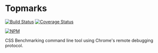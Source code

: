 # Topmarks

[![Build Status](https://travis-ci.org/Topmarks/topmarks.svg?branch=master)](https://travis-ci.org/Topmarks/topmarks) [![Coverage Status](https://coveralls.io/repos/github/Topmarks/topmarks/badge.svg?branch=master)](https://coveralls.io/github/Topmarks/topmarks?branch=master)

[![NPM](https://nodei.co/npm/topmarks.svg)](https://npmjs.org/package/topmarks)

CSS Benchmarking command line tool using Chrome's remote debugging protocol.
